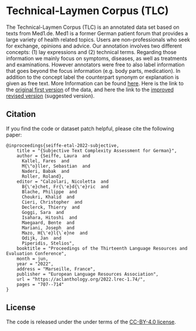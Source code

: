 # Technical-Laymen Corpus (TLC)

The Technical-Laymen Corpus (TLC) is an annotated data set based on texts from Med1.de. Med1 is a former German patient forum that provides a large variety of health related topics. Users are non-professionals who seek for exchange, opinions and advice. Our annotation involves two different concepts: (1) lay expressions and (2) technical terms. Regarding those information we mainly focus on symptoms, diseases, as well as treatments and examinations. However annotators were free to also label information that goes beyond the focus information (e.g. body parts, medication). In addition to the concept label the counterpart synonym or explanation is given as free text. More Information can be found <a href="https://aclanthology.org/2020.lrec-1.759/">here</a>. Here is the link to the <a href="https://drive.google.com/file/d/1cqA7LbY0bW3avqaLOLnfITJl9JjhBOn8/view?usp=sharing">original first version</a> of the data, and here the link to the <a href="https://drive.google.com/file/d/1Sehzaoc3p7oJYJ54Tu-f-c32rmwQFfQ_/view?usp=sharing">improved revised version</a> (suggested version).


## Citation

If you find the code or dataset patch helpful, please cite the following paper:
```
@inproceedings{seiffe-etal-2022-subjective,
    title = "{Subjective Text Complexity Assessment for German}",
    author = {Seiffe, Laura  and
      Kallel, Fares  and
      M{\"o}ller, Sebastian  and
      Naderi, Babak  and
      Roller, Roland},
    editor = "Calzolari, Nicoletta  and
      B{\'e}chet, Fr{\'e}d{\'e}ric  and
      Blache, Philippe  and
      Choukri, Khalid  and
      Cieri, Christopher  and
      Declerck, Thierry  and
      Goggi, Sara  and
      Isahara, Hitoshi  and
      Maegaard, Bente  and
      Mariani, Joseph  and
      Mazo, H{\'e}l{\`e}ne  and
      Odijk, Jan  and
      Piperidis, Stelios",
    booktitle = "Proceedings of the Thirteenth Language Resources and Evaluation Conference",
    month = jun,
    year = "2022",
    address = "Marseille, France",
    publisher = "European Language Resources Association",
    url = "https://aclanthology.org/2022.lrec-1.74/",
    pages = "707--714"
}
```

## License
The code is released under the under terms of the [CC-BY-4.0 license](LICENSE).

